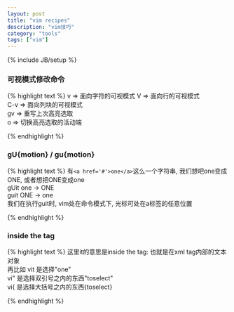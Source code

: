 ```yaml
---
layout: post
title: "vim recipes"
description: "vim技巧"
category: "tools"
tags: ["vim"]
---
```

{% include JB/setup %}


### 可视模式修改命令
{% highlight text %}
    v     =>  面向字符的可视模式 
    V     =>  面向行的可视模式  
    C-v   =>  面向列块的可视模式  
    gv    =>  重写上次高亮选取  
    o     =>  切换高亮选取的活动端 
    
{% endhighlight %}

### gU{motion} / gu{motion}

{% highlight text %}
    有`<a href='#'>one</a>`这么一个字符串, 我们想吧one变成ONE, 或者想把ONE变成one  
    gUit  one -> ONE  
    guit  ONE -> one  
    我们在执行guit时, vim处在命令模式下, 光标可处在a标签的任意位置  
    
{% endhighlight %}

### inside the tag

{% highlight text %}
    这里it的意思是inside the tag: 也就是在xml tag内部的文本对象  
    再比如  vit 是选择"one"  
    vi"  是选择双引号之内的东西"toselect"  
    vi{  是选择大括号之内的东西{toselect}  
    
{% endhighlight %}

